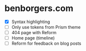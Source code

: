 # benborgers.com

- [x] Syntax highlighting
- [ ] Only use tokens from Prism theme
- [ ] 404 page with Reform
- [ ] Home page (timeline)
- [ ] Reform for feedback on blog posts
